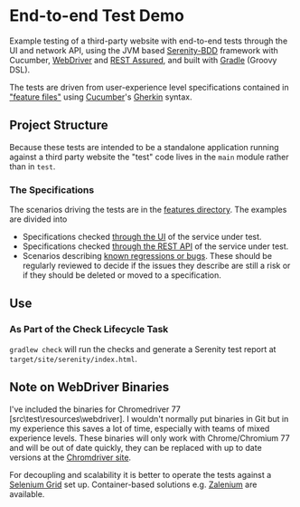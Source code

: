 # End-to-end Test Demo

Example testing of a third-party website with end-to-end tests through the UI and network API, using the JVM based [Serenity-BDD](http://www.thucydides.info/#/) framework with Cucumber, [WebDriver](https://www.seleniumhq.org/docs/03_webdriver.jsp) and [REST Assured](http://rest-assured.io/), and built with [Gradle](https://gradle.org/) (Groovy DSL).

The tests are driven from user-experience level specifications contained in ["feature files"](src/main/resources/features/) using [Cucumber](https://cucumber.io/)'s [Gherkin](https://cucumber.io/docs/gherkin/reference/) syntax.

## Project Structure

Because these tests are intended to be a standalone application running against a third party website the "test" code lives in the `main` module rather than in `test`.

### The Specifications

The scenarios driving the tests are in the [features directory](src/main/resources/features/). The examples are divided into
  * Specifications checked [through the UI](features/user_experience/booking.feature) of the service under test.
  * Specifications checked [through the REST API](features/network_behaviour/booking_api.feature) of the service under test.
  * Scenarios describing [known regressions or bugs](features/regressions/regressions.feature). These should be regularly reviewed to decide if the issues they describe are still a risk or if they should be deleted or moved to a specification.

## Use

### As Part of the Check Lifecycle Task
`gradlew check` will run the checks and generate a Serenity test report at `target/site/serenity/index.html`.

## Note on WebDriver Binaries

I've included the binaries for Chromedriver 77 [src\test\resources\webdriver]. I wouldn't normally put binaries in Git but in my experience this saves a lot of time, especially with teams of mixed experience levels. These binaries will only work with Chrome/Chromium 77 and will be out of date quickly, they can be replaced with up to date versions at the [Chromdriver site](https://sites.google.com/a/chromium.org/chromedriver/downloads).

For decoupling and scalability it is better to operate the tests against a [Selenium Grid](https://github.com/SeleniumHQ/selenium/wiki/Grid2) set up. Container-based solutions e.g. [Zalenium](https://opensource.zalando.com/zalenium/) are available. 
